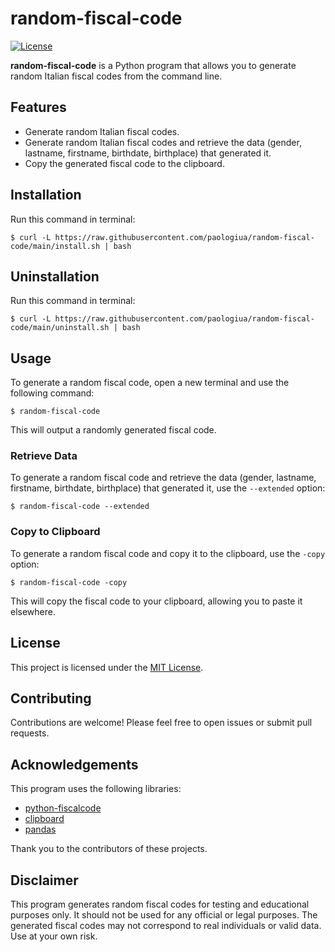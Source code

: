 # random-fiscal-code

[![License](https://img.shields.io/badge/License-MIT-blue.svg)](https://opensource.org/licenses/MIT)

**random-fiscal-code** is a Python program that allows you to generate random Italian fiscal codes from the command line.

## Features

- Generate random Italian fiscal codes.
- Generate random Italian fiscal codes and retrieve the data (gender, lastname, firstname, birthdate, birthplace) that generated it.
- Copy the generated fiscal code to the clipboard.

## Installation

Run this command in terminal:

   ```
   $ curl -L https://raw.githubusercontent.com/paologiua/random-fiscal-code/main/install.sh | bash
   ```

## Uninstallation

Run this command in terminal:

   ```
   $ curl -L https://raw.githubusercontent.com/paologiua/random-fiscal-code/main/uninstall.sh | bash
   ```

## Usage

To generate a random fiscal code, open a new terminal and use the following command:

```
$ random-fiscal-code
```

This will output a randomly generated fiscal code.

### Retrieve Data

To generate a random fiscal code and retrieve the data (gender, lastname, firstname, birthdate, birthplace) that generated it, use the `--extended` option:

```
$ random-fiscal-code --extended
```

### Copy to Clipboard

To generate a random fiscal code and copy it to the clipboard, use the `-copy` option:

```
$ random-fiscal-code -copy
```

This will copy the fiscal code to your clipboard, allowing you to paste it elsewhere.

## License

This project is licensed under the [MIT License](https://opensource.org/licenses/MIT).

## Contributing

Contributions are welcome! Please feel free to open issues or submit pull requests.

## Acknowledgements

This program uses the following libraries:

- [python-fiscalcode](https://github.com/scemama/python-fiscalcode)
- [clipboard](https://pypi.org/project/clipboard/)
- [pandas](https://pandas.pydata.org/)

Thank you to the contributors of these projects.

## Disclaimer

This program generates random fiscal codes for testing and educational purposes only. It should not be used for any official or legal purposes. The generated fiscal codes may not correspond to real individuals or valid data. Use at your own risk.
